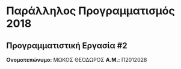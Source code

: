# Παράλληλος Προγραμματισμός 2018
## Προγραμματιστική Εργασία #2

**Ονοματεπώνυμο:** ΜΩΚΟΣ ΘΕΟΔΩΡΟΣ
**Α.Μ.:** Π2012028


